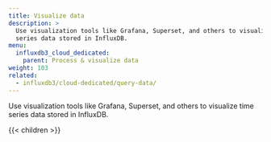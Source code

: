 ```yaml
---
title: Visualize data
description: >
  Use visualization tools like Grafana, Superset, and others to visualize time
  series data stored in InfluxDB.
menu:
  influxdb3_cloud_dedicated:
    parent: Process & visualize data
weight: 103
related:
  - influxdb3/cloud-dedicated/query-data/
---
```


Use visualization tools like Grafana, Superset, and others to visualize time
series data stored in InfluxDB.

{{< children >}}